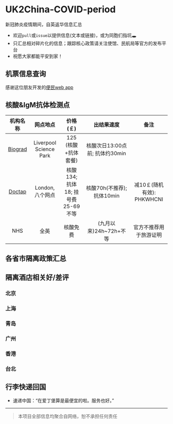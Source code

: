 # UK2China-COVID-period
新冠肺炎疫情期间，自英返华信息汇总 
- 欢迎`pull`或`issue`以提供信息(文本或链接)，或为同胞们指坑🕳
- 只汇总相对碎片化的信息；跟踪核心政策请关注使馆、民航局等官方的发布平台
- 祝愿大家都能平安到家！

## 机票信息查询
感谢这位朋友开发的[便民web app](https://flights.vincentc.us/)

## 核酸&IgM抗体检测点
|                               机构名称                              	|        网点地点        	|      价格(￡)     	|           出结果速度          	| 备注 |
|:-------------------------------------------------------------------:	|:----------------------:	|:---------------:	|:-----------------------------:	|:-----: |
| [Biograd](https://clientportal.powerdiary.com/clientportal/biograd) 	| Liverpool Science Park 	| 125 (核酸+抗体套餐) 	| 核酸次日13:00点前; 抗体约30min 	| |
| [Doctap](https://doctap.co.uk/gp-appointment/#/) 	| London, 八个网点 	| 核酸134; 抗体18; 挂号费25-69不等| 核酸70h(不推荐); 抗体10min	| 减10￡(随机有效): PHKWHCNI|
| NHS | 全英 	| 核酸免费| (九月以来)24h~72h+不等 |官方不推荐用于旅游证明 |

## 各省市隔离政策汇总

## 隔离酒店相关好/差评
### 北京
### 上海
### 青岛
### 广州
### 香港
### 台北

## 行李快递回国
- 速递中国：“在爱丁堡算是最便宜的啦。服务也好。”

---

> 本项目全部信息均聚合自网络，恕不承担任何责任
